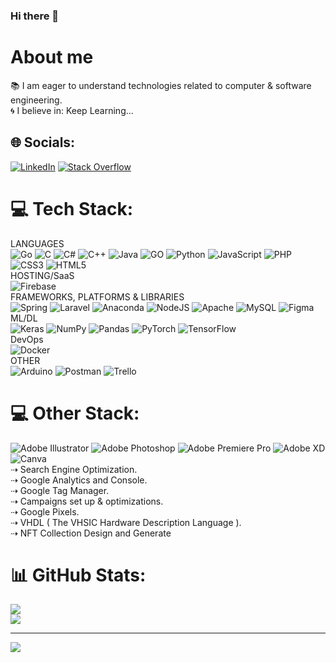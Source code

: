 ### Hi there 👋

# About me

📚 I am eager to understand technologies related to computer & software engineering.<br>🌀 I believe in: Keep Learning...

## 🌐 Socials:
[![LinkedIn](https://img.shields.io/badge/LinkedIn-%230077B5.svg?logo=linkedin&logoColor=white)](https://linkedin.com/in/madurangadineshkularathna) 
[![Stack Overflow](https://img.shields.io/badge/-Stackoverflow-FE7A16?logo=stack-overflow&logoColor=white)](https://stackoverflow.com/users/21424138)

# 💻 Tech Stack:
LANGUAGES<br>
![Go](https://img.shields.io/badge/go-%2300ADD8.svg?style=flat&logo=go&logoColor=white) ![C](https://img.shields.io/badge/c-%2300599C.svg?style=flat&logo=c&logoColor=white) ![C#](https://img.shields.io/badge/c%23-%23239120.svg?style=flat&logo=c-sharp&logoColor=white) ![C++](https://img.shields.io/badge/c++-%2300599C.svg?style=flat&logo=c%2B%2B&logoColor=white) ![Java](https://img.shields.io/badge/java-%23ED8B00.svg?style=flat&logo=java&logoColor=white) ![GO](https://img.shields.io/badge/Go-blue) ![Python](https://img.shields.io/badge/python-3670A0?style=flat&logo=python&logoColor=ffdd54) ![JavaScript](https://img.shields.io/badge/javascript-%23323330.svg?style=flat&logo=javascript&logoColor=%23F7DF1E) ![PHP](https://img.shields.io/badge/php-%23777BB4.svg?style=flat&logo=php&logoColor=white) ![CSS3](https://img.shields.io/badge/css3-%231572B6.svg?style=flat&logo=css3&logoColor=white) ![HTML5](https://img.shields.io/badge/html5-%23E34F26.svg?style=flat&logo=html5&logoColor=white)
<br>HOSTING/SaaS <br> ![Firebase](https://img.shields.io/badge/firebase-%23039BE5.svg?style=flat&logo=firebase) <br> FRAMEWORKS, PLATFORMS & LIBRARIES <br> 
![Spring](https://img.shields.io/badge/spring-%236DB33F.svg?style=flat&logo=spring&logoColor=white)  ![Laravel](https://img.shields.io/badge/laravel-%23FF2D20.svg?style=flat&logo=laravel&logoColor=white) ![Anaconda](https://img.shields.io/badge/Anaconda-%2344A833.svg?style=flat&logo=anaconda&logoColor=white)  ![NodeJS](https://img.shields.io/badge/node.js-6DA55F?style=flat&logo=node.js&logoColor=white)  ![Apache](https://img.shields.io/badge/apache-%23D42029.svg?style=flat&logo=apache&logoColor=white) 
![MySQL](https://img.shields.io/badge/mysql-%2300f.svg?style=flat&logo=mysql&logoColor=white)  ![Figma](https://img.shields.io/badge/figma-%23F24E1E.svg?style=flat&logo=figma&logoColor=white) 
<br> ML/DL<br> 
![Keras](https://img.shields.io/badge/Keras-%23D00000.svg?style=flat&logo=Keras&logoColor=white) ![NumPy](https://img.shields.io/badge/numpy-%23013243.svg?style=flat&logo=numpy&logoColor=white) ![Pandas](https://img.shields.io/badge/pandas-%23150458.svg?style=flat&logo=pandas&logoColor=white) ![PyTorch](https://img.shields.io/badge/PyTorch-%23EE4C2C.svg?style=flat&logo=PyTorch&logoColor=white) ![TensorFlow](https://img.shields.io/badge/TensorFlow-%23FF6F00.svg?style=flat&logo=TensorFlow&logoColor=white) 
<br>DevOps <br>
![Docker](https://img.shields.io/badge/docker-%230db7ed.svg?style=flat&logo=docker&logoColor=white)
<br>OTHER <br>
![Arduino](https://img.shields.io/badge/-Arduino-00979D?style=flat&logo=Arduino&logoColor=white) ![Postman](https://img.shields.io/badge/Postman-FF6C37?style=flat&logo=postman&logoColor=white) ![Trello](https://img.shields.io/badge/Trello-%23026AA7.svg?style=flat&logo=Trello&logoColor=white)
# 💻 Other Stack:
![Adobe Illustrator](https://img.shields.io/badge/adobeillustrator-%23FF9A00.svg?style=flat&logo=adobeillustrator&logoColor=white) ![Adobe Photoshop](https://img.shields.io/badge/adobephotoshop-%2331A8FF.svg?style=flat&logo=adobephotoshop&logoColor=white) ![Adobe Premiere Pro](https://img.shields.io/badge/Adobe%20Premiere%20Pro-9999FF.svg?style=flat&logo=Adobe%20Premiere%20Pro&logoColor=white) ![Adobe XD](https://img.shields.io/badge/Adobe%20XD-470137?style=flat&logo=Adobe%20XD&logoColor=#FF61F6) ![Canva](https://img.shields.io/badge/Canva-%2300C4CC.svg?style=flat&logo=Canva&logoColor=white)<br>
⇢ Search Engine Optimization.<br>
⇢ Google Analytics and Console.<br>
⇢ Google Tag Manager.<br>
⇢ Campaigns set up & optimizations.<br>
⇢ Google Pixels.<br>
⇢ VHDL ( The VHSIC Hardware Description Language ).<br>
⇢ NFT Collection Design and Generate<br>

# 📊 GitHub Stats:
![](https://github-readme-stats.vercel.app/api?username=Maduranga-Dinesh&theme=dark&hide_border=false&include_all_commits=true&count_private=true)<br/>
![](https://github-readme-stats.vercel.app/api/top-langs/?username=Maduranga-Dinesh&theme=dark&hide_border=false&include_all_commits=true&count_private=true&layout=compact)

---
[![](https://visitcount.itsvg.in/api?id=Maduranga-Dinesh&icon=0&color=0)](https://visitcount.itsvg.in)

<!-- Proudly created with GPRM ( https://gprm.itsvg.in ) -->
